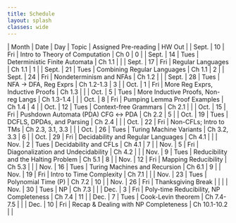 ```yaml
---
title: Schedule 
layout: splash
classes: wide
---
```



| Month | Date | Day  | Topic                                   | Assigned Pre-reading | HW Out |
| Sept. | 10   | Fri  | Intro to Theory of Computation          | Ch 0                 | 0      |
| Sept. | 14   | Tues | Deterministic Finite Automata           | Ch 1.1               |        |
| Sept. | 17   | Fri  | Regular Languages                       | Ch 1.1               | 1      |
| Sept. | 21   | Tues | Combining Regular Languages             | Ch 1.1               | 2      |
| Sept. | 24   | Fri  | Nondeterminism and NFAs                 | Ch 1.2               |        |
| Sept. | 28   | Tues | NFA →  DFA, Reg Exprs                   | Ch 1.2-1.3           | 3      |
| Oct.  | 1    | Fri  | More Reg Exprs, Inductive Proofs        | Ch 1.3               |        |
| Oct.  | 5    | Tues | More Inductive Proofs, Non-reg Langs    | Ch 1.3-1.4           |        |
| Oct.  | 8    | Fri  | Pumping Lemma Proof Examples            | Ch 1.4               | 4      |
| Oct.  | 12   | Tues | Context-free Grammars                   | Ch 2.1               |        |
| Oct.  | 15   | Fri  | Pushdown Automata (PDA) CFG ↔ PDA       | Ch 2.2               | 5      |
| Oct.  | 19   | Tues | DCFLS, DPDAs, and Parsing               | Ch 2.4               |        |
| Oct.  | 22   | Fri  | Non-CFLs; Intro to TMs                  | Ch 2.3, 3.1, 3.3     |        |
| Oct.  | 26   | Tues | Turing Machine Variants                 | Ch 3.2, 3.3          | 6      |
| Oct.  | 29   | Fri  | Decidability and Regular Languages      | Ch 4.1               |        |
| Nov.  | 2    | Tues | Decidability and CFLs                   | Ch 4.1               | 7      |
| Nov.  | 5    | Fri  | Diagonalization and Undecidability      | Ch 4.2               |        |
| Nov.  | 9    | Tues | Reducibility and the Halting Problem    | Ch 5.1               | 8      |
| Nov.  | 12   | Fri  | Mapping Reducibility                    | Ch 5.3               |        |
| Nov.  | 16   | Tues | Turing Machines and Recursion           | Ch 6.1               | 9      |
| Nov.  | 19   | Fri  | Intro to Time Complexity                | Ch 7.1               |        |
| Nov.  | 23   | Tues | Polynomial Time (P)                     | Ch 7.2               | 10     |
| Nov.  | 26   | Fri  | Thanksgiving Break                      |                      |        |
| Nov.  | 30   | Tues | NP                                      | Ch 7.3               |        |
| Dec.  | 3    | Fri  | Poly-time Reducibility, NP Completeness | Ch 7.4               | 11     |
| Dec.  | 7    | Tues | Cook-Levin theorem                      | Ch 7.4-7.5           |        |
| Dec.  | 10   | Fri  | Recap & Dealing with NP Completeness    | Ch 10.1-10.2         |        |




